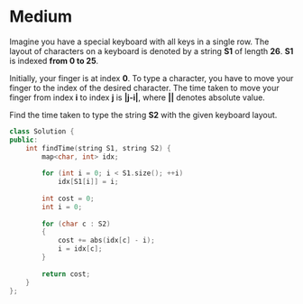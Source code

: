 # Medium

Imagine you have a special keyboard with all keys in a single row. The layout of characters on a keyboard is denoted by a string **S1** of length **26**. **S1** is indexed **from 0 to 25**.

Initially, your finger is at index **0**. To type a character, you have to move your finger to the index of the desired character. The time taken to move your finger from index **i** to index **j** is **|j-i|**, where **||** denotes absolute value.

Find the time taken to type the string **S2** with the given keyboard layout.

```cpp
class Solution {
public:
    int findTime(string S1, string S2) {
        map<char, int> idx;
        
        for (int i = 0; i < S1.size(); ++i)
            idx[S1[i]] = i;
            
        int cost = 0;
        int i = 0;
        
        for (char c : S2)
        {
            cost += abs(idx[c] - i);
            i = idx[c];
        }
        
        return cost;
    }
};
```
